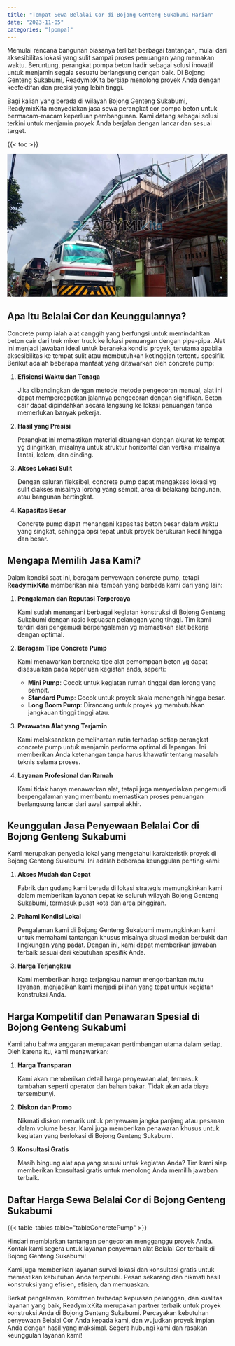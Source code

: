 ```yaml
---
title: "Tempat Sewa Belalai Cor di Bojong Genteng Sukabumi Harian"
date: "2023-11-05"
categories: "[pompa]"
---
```


Memulai rencana bangunan biasanya terlibat berbagai tantangan, mulai dari aksesibilitas lokasi yang sulit sampai proses penuangan yang memakan waktu. Beruntung, perangkat pompa beton hadir sebagai solusi inovatif untuk menjamin segala sesuatu berlangsung dengan baik. Di Bojong Genteng Sukabumi, ReadymixKita bersiap menolong proyek Anda dengan keefektifan dan presisi yang lebih tinggi.

Bagi kalian yang berada di wilayah Bojong Genteng Sukabumi, ReadymixKita menyediakan jasa sewa perangkat cor pompa beton untuk bermacam-macam keperluan pembangunan. Kami datang sebagai solusi terkini untuk menjamin proyek Anda berjalan dengan lancar dan sesuai target.

{{< toc >}}

![Tempat Sewa Belalai Cor di Bojong Genteng Sukabumi Harian](/images/pompa/sewa-pompa-25.jpg)

## Apa Itu Belalai Cor dan Keunggulannya?

Concrete pump ialah alat canggih yang berfungsi untuk memindahkan beton cair dari truk mixer truck ke lokasi penuangan dengan pipa-pipa. Alat ini menjadi jawaban ideal untuk beraneka kondisi proyek, terutama apabila aksesibilitas ke tempat sulit atau membutuhkan ketinggian tertentu spesifik. Berikut adalah beberapa manfaat yang ditawarkan oleh concrete pump:

1. **Efisiensi Waktu dan Tenaga**

   Jika dibandingkan dengan metode metode pengecoran manual, alat ini dapat mempercepatkan jalannya pengecoran dengan signifikan. Beton cair dapat dipindahkan secara langsung ke lokasi penuangan tanpa memerlukan banyak pekerja.

2. **Hasil yang Presisi**

   Perangkat ini memastikan material dituangkan dengan akurat ke tempat yg diinginkan, misalnya untuk struktur horizontal dan vertikal misalnya lantai, kolom, dan dinding.

3. **Akses Lokasi Sulit**

   Dengan saluran fleksibel, concrete pump dapat mengakses lokasi yg sulit diakses misalnya lorong yang sempit, area di belakang bangunan, atau bangunan bertingkat.

4. **Kapasitas Besar**

   Concrete pump dapat menangani kapasitas beton besar dalam waktu yang singkat, sehingga opsi tepat untuk proyek berukuran kecil hingga dan besar.

## Mengapa Memilih Jasa Kami?

Dalam kondisi saat ini, beragam penyewaan concrete pump, tetapi **ReadymixKita** memberikan nilai tambah yang berbeda kami dari yang lain:

1. **Pengalaman dan Reputasi Terpercaya**

   Kami sudah menangani berbagai kegiatan konstruksi di Bojong Genteng Sukabumi dengan rasio kepuasan pelanggan yang tinggi. Tim kami terdiri dari pengemudi berpengalaman yg memastikan alat bekerja dengan optimal.

2. **Beragam Tipe Concrete Pump**

   Kami menawarkan beraneka tipe alat pemompaan beton yg dapat disesuaikan pada keperluan kegiatan anda, seperti:
   - **Mini Pump**: Cocok untuk kegiatan rumah tinggal dan lorong yang sempit.
   - **Standard Pump**: Cocok untuk proyek skala menengah hingga besar.
   - **Long Boom Pump**: Dirancang untuk proyek yg membutuhkan jangkauan tinggi tinggi atau.

3. **Perawatan Alat yang Terjamin**

   Kami melaksanakan pemeliharaan rutin terhadap setiap perangkat concrete pump untuk menjamin performa optimal di lapangan. Ini memberikan Anda ketenangan tanpa harus khawatir tentang masalah teknis selama proses.

4. **Layanan Profesional dan Ramah**

   Kami tidak hanya menawarkan alat, tetapi juga menyediakan pengemudi berpengalaman yang membantu memastikan proses penuangan berlangsung lancar dari awal sampai akhir.

## Keunggulan Jasa Penyewaan Belalai Cor di Bojong Genteng Sukabumi

Kami merupakan penyedia lokal yang mengetahui karakteristik proyek di Bojong Genteng Sukabumi. Ini adalah beberapa keunggulan penting kami:

1. **Akses Mudah dan Cepat**

   Fabrik dan gudang kami berada di lokasi strategis memungkinkan kami dalam memberikan layanan cepat ke seluruh wilayah Bojong Genteng Sukabumi, termasuk pusat kota dan area pinggiran.

2. **Pahami Kondisi Lokal**

   Pengalaman kami di Bojong Genteng Sukabumi memungkinkan kami untuk memahami tantangan khusus misalnya situasi medan berbukit dan lingkungan yang padat. Dengan ini, kami dapat memberikan jawaban terbaik sesuai dari kebutuhan spesifik Anda.

3. **Harga Terjangkau**

   Kami memberikan harga terjangkau namun mengorbankan mutu layanan, menjadikan kami menjadi pilihan yang tepat untuk kegiatan konstruksi Anda.

## Harga Kompetitif dan Penawaran Spesial di Bojong Genteng Sukabumi

Kami tahu bahwa anggaran merupakan pertimbangan utama dalam setiap. Oleh karena itu, kami menawarkan:

1. **Harga Transparan**

   Kami akan memberikan detail harga penyewaan alat, termasuk tambahan seperti operator dan bahan bakar. Tidak akan ada biaya tersembunyi.

2. **Diskon dan Promo**

   Nikmati diskon menarik untuk penyewaan jangka panjang atau pesanan dalam volume besar. Kami juga memberikan penawaran khusus untuk kegiatan yang berlokasi di Bojong Genteng Sukabumi.

3. **Konsultasi Gratis**

   Masih bingung alat apa yang sesuai untuk kegiatan Anda? Tim kami siap memberikan konsultasi gratis untuk menolong Anda memilih jawaban terbaik.

## Daftar Harga Sewa Belalai Cor di Bojong Genteng Sukabumi

{{< table-tables table="tableConcretePump" >}}

Hindari membiarkan tantangan pengecoran mengganggu proyek Anda. Kontak kami segera untuk layanan penyewaan alat Belalai Cor terbaik di Bojong Genteng Sukabumi!

Kami juga memberikan layanan survei lokasi dan konsultasi gratis untuk memastikan kebutuhan Anda terpenuhi. Pesan sekarang dan nikmati hasil konstruksi yang efisien, efisien, dan memuaskan.

Berkat pengalaman, komitmen terhadap kepuasan pelanggan, dan kualitas layanan yang baik, ReadymixKita merupakan partner terbaik untuk proyek konstruksi Anda di Bojong Genteng Sukabumi. Percayakan kebutuhan penyewaan Belalai Cor Anda kepada kami, dan wujudkan proyek impian Anda dengan hasil yang maksimal. Segera hubungi kami dan rasakan keunggulan layanan kami!